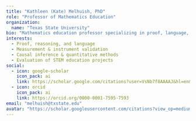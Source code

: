 ```yaml
---
title: "Kathleen (Kate) Melhuish, PhD"
role: "Professor of Mathematics Education"
organization:
  name: "Texas State University"
bio: "Mathematics education professor specializing in proof, language, and instructional practice; external evaluator with expertise in measurement, instrument validation, and advanced quantitative methods."
interests:
  - Proof, reasoning, and language
  - Measurement & instrument validation
  - Causal inference & quantitative methods
  - Evaluation of STEM education projects
social:
  - icon: google-scholar
    icon_pack: ai
    link: https://scholar.google.com/citations?user=VsNb7f8AAAAJ&hl=en&inst=6114818187226770759
  - icon: orcid
    icon_pack: ai
    link: https://orcid.org/0000-0001-7595-7593
email: "melhuish@txstate.edu"
avatar: "https://scholar.googleusercontent.com/citations?view_op=medium_photo&user=VsNb7f8AAAAJ&citpid=1"
---
```

